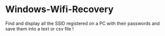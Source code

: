 # Windows-Wifi-Recovery
 Find and display all the SSID registered on a PC with their passwords and save them into a text or csv file !
